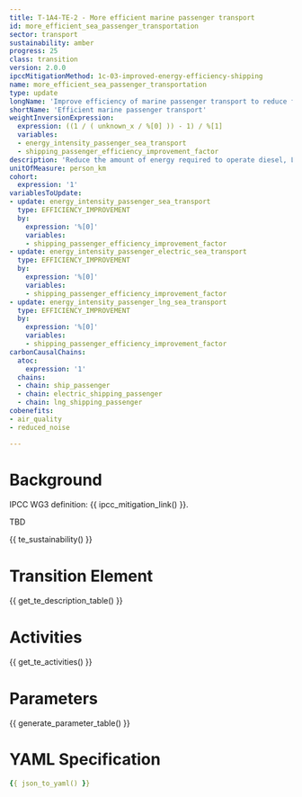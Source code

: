 ```yaml
---
title: T-1A4-TE-2 - More efficient marine passenger transport
id: more_efficient_sea_passenger_transportation
sector: transport
sustainability: amber
progress: 25
class: transition
version: 2.0.0
ipccMitigationMethod: 1c-03-improved-energy-efficiency-shipping
name: more_efficient_sea_passenger_transportation
type: update
longName: 'Improve efficiency of marine passenger transport to reduce fuel use.'
shortName: 'Efficient marine passenger transport'
weightInversionExpression:
  expression: ((1 / ( unknown_x / %[0] )) - 1) / %[1]
  variables:
  - energy_intensity_passenger_sea_transport
  - shipping_passenger_efficiency_improvement_factor
description: 'Reduce the amount of energy required to operate diesel, LNG passenger shipping  through more more efficient sea passenger transportation'
unitOfMeasure: person_km
cohort:
  expression: '1'
variablesToUpdate:
- update: energy_intensity_passenger_sea_transport
  type: EFFICIENCY_IMPROVEMENT
  by:
    expression: '%[0]'
    variables:
    - shipping_passenger_efficiency_improvement_factor
- update: energy_intensity_passenger_electric_sea_transport
  type: EFFICIENCY_IMPROVEMENT
  by:
    expression: '%[0]'
    variables:
    - shipping_passenger_efficiency_improvement_factor
- update: energy_intensity_passenger_lng_sea_transport
  type: EFFICIENCY_IMPROVEMENT
  by:
    expression: '%[0]'
    variables:
    - shipping_passenger_efficiency_improvement_factor
carbonCausalChains:
  atoc:
    expression: '1'
  chains:
  - chain: ship_passenger
  - chain: electric_shipping_passenger
  - chain: lng_shipping_passenger
cobenefits:
- air_quality
- reduced_noise

---
```



# Background

IPCC WG3 definition: {{ ipcc_mitigation_link() }}.

TBD

{{ te_sustainability() }}

# Transition Element

{{ get_te_description_table() }}


# Activities

{{ get_te_activities() }}


# Parameters

{{ generate_parameter_table() }}


# YAML Specification

```yaml
{{ json_to_yaml() }}
```
